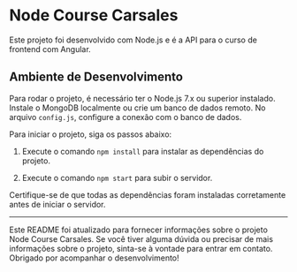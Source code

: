 # Node Course Carsales

Este projeto foi desenvolvido com Node.js e é a API para o curso de frontend com Angular.

## Ambiente de Desenvolvimento

Para rodar o projeto, é necessário ter o Node.js 7.x ou superior instalado. Instale o MongoDB localmente ou crie um banco de dados remoto. No arquivo `config.js`, configure a conexão com o banco de dados.

Para iniciar o projeto, siga os passos abaixo:

1. Execute o comando `npm install` para instalar as dependências do projeto.

2. Execute o comando `npm start` para subir o servidor.

Certifique-se de que todas as dependências foram instaladas corretamente antes de iniciar o servidor.

---

Este README foi atualizado para fornecer informações sobre o projeto Node Course Carsales. Se você tiver alguma dúvida ou precisar de mais informações sobre o projeto, sinta-se à vontade para entrar em contato. Obrigado por acompanhar o desenvolvimento!
